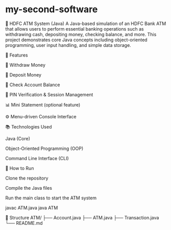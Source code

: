 # my-second-software
🏦 HDFC ATM System (Java)  A Java-based simulation of an HDFC Bank ATM that allows users to perform essential banking operations such as withdrawing cash, depositing money, checking balance, and more. This project demonstrates core Java concepts including object-oriented programming, user input handling, and simple data storage. 


🔧 Features

💸 Withdraw Money

🏦 Deposit Money

📄 Check Account Balance

🔐 PIN Verification & Session Management

📊 Mini Statement (optional feature)

⚙️ Menu-driven Console Interface

📚 Technologies Used

Java (Core)

Object-Oriented Programming (OOP)

Command Line Interface (CLI)

🚀 How to Run

Clone the repository

Compile the Java files

Run the main class to start the ATM system

javac ATM.java
java ATM

📁 Structure
ATM/
├── Account.java
├── ATM.java
├── Transaction.java
└── README.md

